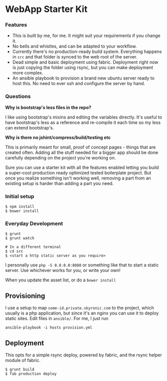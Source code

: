 # WebApp Starter Kit

### Features

* This is built by me, for me. It might suit your requirements if you change it.
* No bells and whistles, and can be adapted to your workflow.
* Currently there's no production-ready build system. Everything happens in `src` and that folder is synced to the web root of the server.
* Dead simple and basic deployment using fabric. Deployment right now is just copying the folder using rsync, but you can make deployment more complex.
* An ansible playbook to provision a brand new ubuntu server ready to host this. No need to ever ssh and configure the server by hand.

### Questions

**Why is bootstrap's less files in the repo?**

I like using bootstrap's mixins and editing the variables directly. It's useful to have bootstrap's less as a reference and re-compile it each time so my less can extend bootstrap's.

**Why is there no jshint/compress/build/testing etc**

This is primarily meant for small, proof of concept pages - things that are created often. Adding all the stuff needed for a bigger app should be done carefully depending on the project you're working on.

Sure you can use a starter kit with all the features enabled letting you build a super-cool production ready optimized tested boilerplate project. But once you realize something isn't working well, removing a part from an existing setup is harder than adding a part you need.

### Initial setup

```
$ npm install
$ bower install
```

### Everyday Development
```
$ grunt
$ grunt watch

# In a different terminal
$ cd src
$ <start a http static server as you require>
```

I personally use `php -S 0.0.0.0:8080` or something like that to start a static server. Use whichever works for you, or write your own!

When you update the asset list, or do a `bower install`

## Provisioning

I use a setup to map `some-id.private.skyronic.com` to the project, which usually is a php application, but since it's an nginx you can use it to deploy static sites. Edit files in `ansible/`. For me, I just run

```
ansible-playbook -i hosts provision.yml
```

## Deployment

This opts for a simple rsync deploy, powered by fabric, and the rsync helper module of fabric.

```
$ grunt build
$ fab production deploy
```
